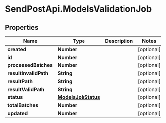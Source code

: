 # SendPostApi.ModelsValidationJob

## Properties
Name | Type | Description | Notes
------------ | ------------- | ------------- | -------------
**created** | **Number** |  | [optional] 
**id** | **Number** |  | [optional] 
**processedBatches** | **Number** |  | [optional] 
**resultInvalidPath** | **String** |  | [optional] 
**resultPath** | **String** |  | [optional] 
**resultValidPath** | **String** |  | [optional] 
**status** | [**ModelsJobStatus**](ModelsJobStatus.md) |  | [optional] 
**totalBatches** | **Number** |  | [optional] 
**updated** | **Number** |  | [optional] 


